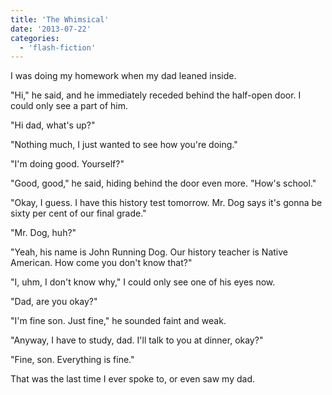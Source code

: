 ```yaml
---
title: 'The Whimsical'
date: '2013-07-22'
categories:
  - 'flash-fiction'
---
```


I was doing my homework when my dad leaned inside.

<!-- truncate -->

"Hi," he said, and he immediately receded behind the half-open door. I could
only see a part of him.

"Hi dad, what's up?"

"Nothing much, I just wanted to see how you're doing."

"I'm doing good. Yourself?"

"Good, good," he said, hiding behind the door even more. "How's school."

"Okay, I guess. I have this history test tomorrow. Mr. Dog says it's gonna be
sixty per cent of our final grade."

"Mr. Dog, huh?"

"Yeah, his name is John Running Dog. Our history teacher is Native American. How
come you don't know that?"

"I, uhm, I don't know why," I could only see one of his eyes now.

"Dad, are you okay?"

"I'm fine son. Just fine," he sounded faint and weak.

"Anyway, I have to study, dad. I'll talk to you at dinner, okay?"

"Fine, son. Everything is fine."

That was the last time I ever spoke to, or even saw my dad.

